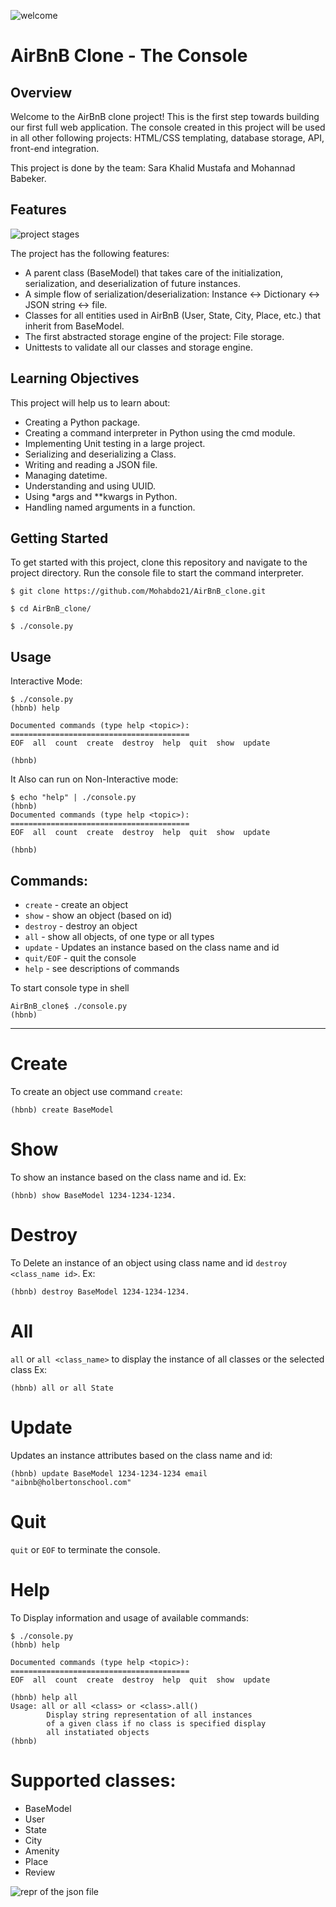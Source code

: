 ![welcome](https://github.com/Mohabdo21/AirBnB_clone/blob/main/image.jpeg?raw=true)

# AirBnB Clone - The Console

## Overview
Welcome to the AirBnB clone project! This is the first step towards building our first full web application. The console created in this project will be used in all other following projects: HTML/CSS templating, database storage, API, front-end integration.

This project is done by the team: Sara Khalid Mustafa and Mohannad Babeker.

## Features
![project stages](https://github.com/Mohabdo21/AirBnB_clone/blob/main/process.png?raw=true)

The project has the following features:

- A parent class (BaseModel) that takes care of the initialization, serialization, and deserialization of future instances.
- A simple flow of serialization/deserialization: Instance <-> Dictionary <-> JSON string <-> file.
- Classes for all entities used in AirBnB (User, State, City, Place, etc.) that inherit from BaseModel.
- The first abstracted storage engine of the project: File storage.
- Unittests to validate all our classes and storage engine.

## Learning Objectives
This project will help us to learn about:

- Creating a Python package.
- Creating a command interpreter in Python using the cmd module.
- Implementing Unit testing in a large project.
- Serializing and deserializing a Class.
- Writing and reading a JSON file.
- Managing datetime.
- Understanding and using UUID.
- Using *args and **kwargs in Python.
- Handling named arguments in a function.

## Getting Started
To get started with this project, clone this repository and navigate to the project directory. Run the console file to start the command interpreter.
```
$ git clone https://github.com/Mohabdo21/AirBnB_clone.git

$ cd AirBnB_clone/

$ ./console.py
```

## Usage
Interactive Mode:
```
$ ./console.py
(hbnb) help

Documented commands (type help <topic>):
========================================
EOF  all  count  create  destroy  help  quit  show  update

(hbnb)
```

It Also can run on Non-Interactive mode:
```
$ echo "help" | ./console.py
(hbnb)
Documented commands (type help <topic>):
========================================
EOF  all  count  create  destroy  help  quit  show  update

(hbnb)
```

## Commands:
-   `create` - create an object
-   `show` - show an object (based on id)
-   `destroy` - destroy an object
-   `all` - show all objects, of one type or all types
-   `update` - Updates an instance based on the class name and id
-   `quit/EOF` - quit the console
-   `help` - see descriptions of commands


To start console type in shell

```
AirBnB_clone$ ./console.py
(hbnb)

```

------------------------------------------------------

Create
======

To create an object use command `create`:

```
(hbnb) create BaseModel

```

Show
====

To show an instance based on the class name and id. Ex:

```
(hbnb) show BaseModel 1234-1234-1234.

```

Destroy
=======

To Delete an instance of an object using class name and id `destroy <class_name id>`. Ex:

```
(hbnb) destroy BaseModel 1234-1234-1234.

```


All
===

`all` or `all <class_name>` to display the instance of all classes or the selected class Ex:

```
(hbnb) all or all State

```

Update
======

Updates an instance attributes based on the class name and id:

```
(hbnb) update BaseModel 1234-1234-1234 email "aibnb@holbertonschool.com"

```

Quit
====

`quit` or `EOF` to terminate the console.

Help
====

To Display information and usage of available commands:

```
$ ./console.py
(hbnb) help

Documented commands (type help <topic>):
========================================
EOF  all  count  create  destroy  help  quit  show  update

(hbnb) help all
Usage: all or all <class> or <class>.all()
        Display string representation of all instances
        of a given class if no class is specified display
        all instatiated objects
(hbnb)
```


Supported classes:
==================

-   BaseModel
-   User
-   State
-   City
-   Amenity
-   Place
-   Review

![repr of the json file](https://github.com/Mohabdo21/AirBnB_clone/blob/main/jsoncrack.com.jpeg?raw=true)
